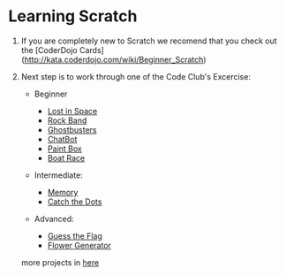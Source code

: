 # Learning Scratch


1) If you are completely new to Scratch we recomend that you check out the [CoderDojo Cards] (http://kata.coderdojo.com/wiki/Beginner_Scratch)

2) Next step is to work through one of the Code Club's Excercise:
    - Beginner
        - [Lost in Space](https://codeclubprojects.org/en-GB/scratch/lost-in-space/)
        - [Rock Band](https://codeclubprojects.org/en-GB/scratch/rock-band/)
        - [Ghostbusters](https://codeclubprojects.org/en-GB/scratch/ghostbusters/)
        - [ChatBot](https://codeclubprojects.org/en-GB/scratch/chatbot/)
        - [Paint Box](https://codeclubprojects.org/en-GB/scratch/paint-box/)
        - [Boat Race](https://codeclubprojects.org/en-GB/scratch/boat-race/)
    
    - Intermediate:
        - [Memory](https://codeclubprojects.org/en-GB/scratch/memory/)
        - [Catch the Dots](https://codeclubprojects.org/en-GB/scratch/catch-the-dots/)

    - Advanced:
        - [Guess the Flag](https://codeclubprojects.org/en-GB/scratch/guess-the-flag/)
        - [Flower Generator](https://codeclubprojects.org/en-GB/scratch/flower-generator/)

    more projects in [here](https://codeclubprojects.org/en-GB/scratch/)
